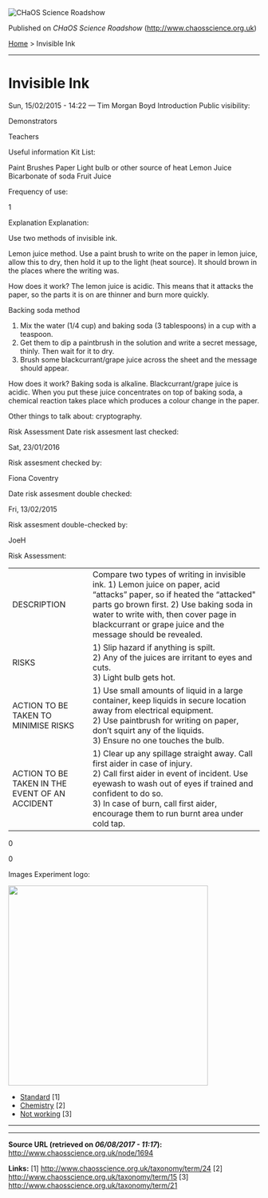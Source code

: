 <img src="http://www.chaosscience.org.uk/sites/default/files/garland_logo.png" alt="CHaOS Science Roadshow" id="logo" class="print-logo" />

Published on *CHaOS Science Roadshow* (<http://www.chaosscience.org.uk>)

[Home](http://www.chaosscience.org.uk/) &gt; Invisible Ink

------------------------------------------------------------------------

Invisible Ink
=============

<span class="submitted">Sun, 15/02/2015 - 14:22 — Tim Morgan Boyd</span>
Introduction
Public visibility: 

Demonstrators

Teachers

Useful information
Kit List: 

Paint Brushes
Paper
Light bulb or other source of heat
Lemon Juice
Bicarbonate of soda
Fruit Juice

Frequency of use: 

1

Explanation
Explanation: 

Use two methods of invisible ink.

Lemon juice method.
Use a paint brush to write on the paper in lemon juice, allow this to dry, then hold it up to the light (heat source). It should brown in the places where the writing was.

How does it work?
The lemon juice is acidic. This means that it attacks the paper, so the parts it is on are thinner and burn more quickly.

Backing soda method
1. Mix the water (1/4 cup) and baking soda (3 tablespoons) in a cup with a teaspoon.
2. Get them to dip a paintbrush in the solution and write a secret message, thinly. Then wait for it to dry.
3. Brush some blackcurrant/grape juice across the sheet and the message should appear.

How does it work?
Baking soda is alkaline. Blackcurrant/grape juice is acidic. When you put these juice concentrates on top of baking soda, a chemical reaction takes place which produces a colour change in the paper.

Other things to talk about: cryptography.

Risk Assessment
Date risk assesment last checked: 

<span class="date-display-single">Sat, 23/01/2016</span>

Risk assesment checked by: 

Fiona Coventry

Date risk assesment double checked: 

<span class="date-display-single">Fri, 13/02/2015</span>

Risk assesment double-checked by: 

JoeH

Risk Assessment: 

<table>
<tbody>
<tr class="odd">
<td>DESCRIPTION</td>
<td>Compare two types of writing in invisible ink. 1) Lemon juice on paper, acid “attacks” paper, so if heated the “attacked&quot; parts go brown first. 2) Use baking soda in water to write with, then cover page in blackcurrant or grape juice and the message should be revealed.</td>
</tr>
<tr class="even">
<td>RISKS</td>
<td>1) Slip hazard if anything is spilt.<br />
2) Any of the juices are irritant to eyes and cuts.<br />
3) Light bulb gets hot.</td>
</tr>
<tr class="odd">
<td>ACTION TO BE TAKEN TO MINIMISE RISKS</td>
<td>1) Use small amounts of liquid in a large container, keep liquids in secure location away from electrical equipment.<br />
2) Use paintbrush for writing on paper, don’t squirt any of the liquids.<br />
3) Ensure no one touches the bulb.</td>
</tr>
<tr class="even">
<td>ACTION TO BE TAKEN IN THE EVENT OF AN ACCIDENT</td>
<td>1) Clear up any spillage straight away. Call first aider in case of injury.<br />
2) Call first aider in event of incident. Use eyewash to wash out of eyes if trained and confident to do so.<br />
3) In case of burn, call first aider, encourage them to run burnt area under cold tap.</td>
</tr>
</tbody>
</table>

0

0

Images
Experiment logo: 

<img src="http://www.chaosscience.org.uk/sites/default/files/imagefield_default_images/unknownexpt.png?1321624030" class="imagefield imagefield-field_experiment_logo" width="400" height="400" />

-   [Standard](http://www.chaosscience.org.uk/taxonomy/term/24 "A standard CHaOS experiment, useable for all hands-on events.") <span class="print-footnote">\[1\]</span>
-   [Chemistry](http://www.chaosscience.org.uk/taxonomy/term/15) <span class="print-footnote">\[2\]</span>
-   [Not working](http://www.chaosscience.org.uk/taxonomy/term/21 "Experiment does not work at the moment, in need of serious repair.") <span class="print-footnote">\[3\]</span>

****

------------------------------------------------------------------------

**Source URL (retrieved on *06/08/2017 - 11:17*):** <http://www.chaosscience.org.uk/node/1694>

**Links:**
\[1\] http://www.chaosscience.org.uk/taxonomy/term/24
\[2\] http://www.chaosscience.org.uk/taxonomy/term/15
\[3\] http://www.chaosscience.org.uk/taxonomy/term/21

